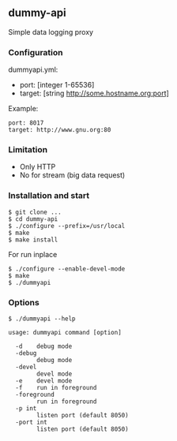 ## dummy-api

Simple data logging proxy

### Configuration

dummyapi.yml:

- port: [integer 1-65536]
- target: [string http://some.hostname.org:port]

Example:
```
port: 8017
target: http://www.gnu.org:80
```

### Limitation

- Only HTTP
- No for stream (big data request)

### Installation and start

```
$ git clone ...
$ cd dummy-api
$ ./configure --prefix=/usr/local
$ make 
$ make install
```

For run inplace
```
$ ./configure --enable-devel-mode
$ make
$ ./dummyapi 
```

### Options 

```
$ ./dummyapi --help

usage: dummyapi command [option]

  -d    debug mode
  -debug
        debug mode
  -devel
        devel mode
  -e    devel mode
  -f    run in foreground
  -foreground
        run in foreground
  -p int
        listen port (default 8050)
  -port int
        listen port (default 8050)
```

